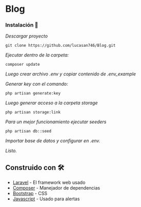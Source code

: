 # Blog


### Instalación 🔧

_Descargar proyecto_
```
git clone https://github.com/lucasan746/Blog.git 
```
_Ejecutar dentro de la carpeta:_

```
composer update
```
_Luego crear archivo .env y copiar contenido de .env_example_

_Generar key con el comando:_
```
php artisan generate:key
```
_Luego generar acceso a la carpeta storage_

```
php artisan storage:link
```
_Para un mejor funcionamiento ejecutar seeders_
```
php artisan db::seed
```

_Importar base de datos y configurar en .env._

_Listo._

## Construido con 🛠️


* [Laravel](https://laravel.com/) - El framework web usado
* [Composer](https://getcomposer.org/) - Manejador de dependencias
* [Bootstrap](https://getbootstrap.com/) - CSS
* [Javascript](https://developer.mozilla.org/es/docs/Web/JavaScript) - Usado para alertas
